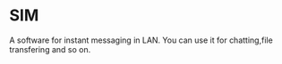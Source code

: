 # SIM
A software for instant messaging in LAN.
You can use it for chatting,file transfering and so on.
